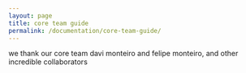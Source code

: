 ```yaml
---
layout: page
title: core team guide
permalink: /documentation/core-team-guide/
---
```


we thank our core team davi monteiro and felipe monteiro, and other incredible collaborators